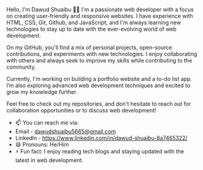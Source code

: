 Hello, I'm Dawud Shuaibu 👨‍💻
I'm a passionate web developer with a focus on creating user-friendly and responsive websites. I have experience with HTML, CSS, Git, Github, and JavaScript, and I'm always learning new technologies to stay up to date with the ever-evolving world of web development.

On my GitHub, you'll find a mix of personal projects, open-source contributions, and experiments with new technologies. I enjoy collaborating with others and always seek to improve my skills while contributing to the community.

Currently, I'm working on building a portfolio website and a to-do list app. I’m also exploring advanced web development techniques and excited to grow my knowledge further.

Feel free to check out my repositories, and don't hesitate to reach out for collaboration opportunities or to discuss web development!
- 📫 You can reach me via:
- Email - dawudshuaibu5665@gmail.com
- LinkedIn - https://www.linkedin.com/in/dawud-shuaibu-8a7465322/
- 😄 Pronouns: He/Him
- ⚡ Fun fact:  I enjoy reading tech blogs and staying updated with the latest in web development.

<!---
Dawud-Shuaibu/Dawud-Shuaibu is a ✨ special ✨ repository because its `README.md` (this file) appears on your GitHub profile.
You can click the Preview link to take a look at your changes.
--->
